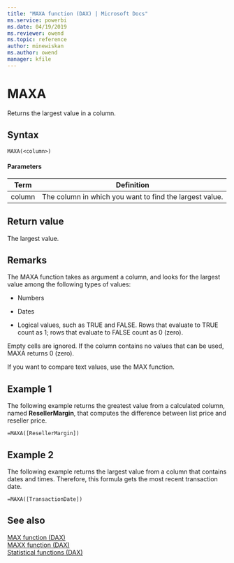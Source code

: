 ```yaml
---
title: "MAXA function (DAX) | Microsoft Docs"
ms.service: powerbi 
ms.date: 04/19/2019
ms.reviewer: owend
ms.topic: reference
author: minewiskan
ms.author: owend
manager: kfile
---
```

# MAXA

Returns the largest value in a column.
  
## Syntax  
  
```dax
MAXA(<column>)  
```
  
#### Parameters
  
|Term|Definition|  
|--------|--------------|  
|column|The column in which you want to find the largest value.|  
  
## Return value

The largest value.  
  
## Remarks

The MAXA function takes as argument a column, and looks for the largest value among the following types of values:  
  
- Numbers  
  
- Dates  
  
- Logical values, such as TRUE and FALSE. Rows that evaluate to TRUE count as 1; rows that evaluate to FALSE count as 0 (zero).  
  
Empty cells are ignored. If the column contains no values that can be used, MAXA returns 0 (zero).  

If you want to compare text values, use the MAX function.
  
## Example 1

The following example returns the greatest value from a calculated column, named **ResellerMargin**, that computes the difference between list price and reseller price.  
  
```dax
=MAXA([ResellerMargin])  
```
  
## Example 2

The following example returns the largest value from a column that contains dates and times. Therefore, this formula gets the most recent transaction date.  
  
```dax
=MAXA([TransactionDate])  
```
  
## See also

[MAX function &#40;DAX&#41;](max-function-dax.md)  
[MAXX function &#40;DAX&#41;](maxx-function-dax.md)  
[Statistical functions &#40;DAX&#41;](statistical-functions-dax.md)  
  
